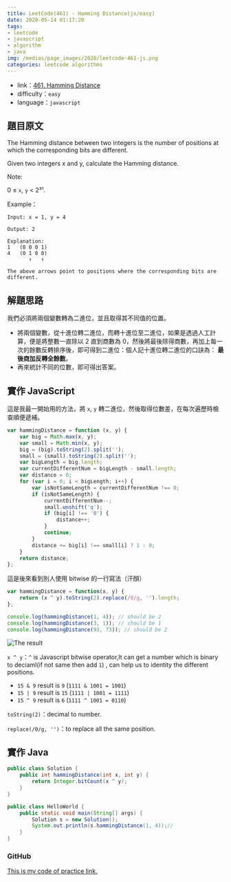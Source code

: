 ```yaml
---
title: LeetCode(461) - Hamming Distance(js/easy)
date: 2020-05-14 01:17:20
tags:
- leetcode
- javascript
- algorithm
- java
img: /medias/page_images/2020/leetcode-461-js.png
categories: leetcode algorithms
---
```

* link：[461. Hamming Distance](https://leetcode.com/problems/hamming-distance/submissions/)
* difficulty：`easy`
* language：`javascript`

## 題目原文

The Hamming distance between two integers is the number of positions at which the corresponding bits are different.

Given two integers x and y, calculate the Hamming distance.

Note:

0 ≤ `x`, `y` < 2³¹.

Example：

```
Input: x = 1, y = 4

Output: 2

Explanation:
1   (0 0 0 1)
4   (0 1 0 0)
       ↑   ↑

The above arrows point to positions where the corresponding bits are different.
```

## 解題思路

我們必須將兩個變數轉為二進位，並且取得其不同值的位置。

* 將兩個變數，從十進位轉二進位，而轉十進位至二進位，如果是透過人工計算，便是將整數一直除以 2 直到商數為 0，然後將最後除得商數，再加上每一次的餘數反轉排序後，即可得到二進位：個人記十進位轉二進位的口訣為： **最後商加反轉全餘數**。 
* 再來統計不同的位數，即可得出答案。


## 實作 JavaScript

這是我最一開始用的方法，將 `x`, `y` 轉二進位，然後取得位數差，在每次遍歷時檢查順便遞補。

```javascript
var hammingDistance = function (x, y) {
    var big = Math.max(x, y);
    var small = Math.min(x, y);
    big = (big).toString(2).split('');
    small = (small).toString(2).split('');
    var bigLength = big.length;
    var currentDifferentNum = bigLength - small.length;
    var distance = 0;
    for (var i = 0; i < bigLength; i++) {
        var isNotSameLength = currentDifferentNum !== 0;
        if (isNotSameLength) {
            currentDifferentNum--;
            small.unshift('q');
            if (big[i] !== '0') {
                distance++;
            }
            continue;
        }
        distance += big[i] !== small[i] ? 1 : 0;
    }
    return distance;
};
```

這是後來看到別人使用 bitwise 的一行寫法（汗顏）


```javascript
var hammingDistance = function(x, y) {
    return (x ^ y).toString(2).replace(/0/g, '').length;
};

console.log(hammingDistance(1, 4)); // should be 2
console.log(hammingDistance(3, 1)); // should be 1
console.log(hammingDistance(93, 73)); // should be 2
```

![The result](one.png)


`x ^ y`：`^` is Javascript bitwise operator,It can get a number which is binary to deciaml(if not same then add `1`) , can help us to identity the different positions.

* `15 & 9` result is `9` (`1111 & 1001 = 1001`)
* `15 | 9` result is `15` (`1111 | 1001 = 1111`)
* `15 ^ 9` result is `6` (`1111 ^ 1001 = 0110`)


`toString(2)`：decimal to number.

`replace(/0/g, '')`：to replace all the same position.

## 實作 Java

```java
public class Solution {
    public int hammingDistance(int x, int y) {
        return Integer.bitCount(x ^ y);
    }
} 
```

```java
public class HelloWorld {
    public static void main(String[] args) {
        Solution s = new Solution();
        System.out.println(s.hammingDistance(1, 4));//
    }
}
```


### GitHub 

[This is my code of practice link.](https://github.com/mpp21x/algorithm-exercise/tree/master/461.hammingDistance)

